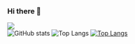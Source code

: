 ### Hi there 👋


<!--
**mareasperez/mareasperez** is a ✨ _special_ ✨ repository because its `README.md` (this file) appears on your GitHub profile.

Here are some ideas to get you started:

- 🔭 I’m currently working on  JOBITXcode...
- 🌱 I’m currently learning Flask...
- 👯 I’m looking to collaborate on ...
- 🤔 I’m looking for help with ...
- 💬 Ask me about Python, ...
- 📫 How to reach me: ...
- 😄 Pronouns: ...
- ⚡ Fun fact: ...
-->
![](https://visitor-badge.laobi.icu/badge?page_id=mareasperez.mareasperez)
</br>
![GitHub stats](https://github-readme-stats.vercel.app/api?username=mareasperez&show_icons=true&theme=tokyonight)
![Top Langs](https://github-readme-stats.vercel.app/api/top-langs/?username=mareasperez&theme=tokyonight)
[![Top Langs](https://github-readme-stats.vercel.app/api/top-langs/?username=mareasperez)](https://github.com/mareasperez/github-readme-stats)
